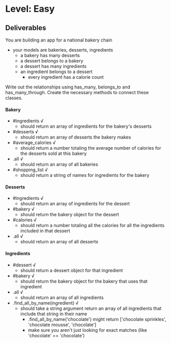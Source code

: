 # Level: Easy

## Deliverables

You are building an app for a national bakery chain

- your models are bakeries, desserts, ingredients
  - a bakery has many desserts
  - a dessert belongs to a bakery
  - a dessert has many ingredients
  - an ingredient belongs to a dessert
    - every ingredient has a calorie count

Write out the relationships using has_many, belongs_to and has_many_through.
Create the necessary methods to connect these classes.

#### Bakery

- #ingredients √
  - should return an array of ingredients for the bakery's desserts
- #desserts √
  - should return an array of desserts the bakery makes
- #average_calories √
  - should return a number totaling the average number of calories for the desserts sold at this bakery
- .all √
  - should return an array of all bakeries
- #shopping_list √
  - should return a string of names for ingredients for the bakery

#### Desserts

- #ingredients √
  - should return an array of ingredients for the dessert
- #bakery √
  - should return the bakery object for the dessert
- #calories √
  - should return a number totaling all the calories for all the ingredients included in that dessert
- .all √
  - should return an array of all desserts

#### Ingredients

- #dessert √
  - should return a dessert object for that ingredient
- #bakery √
  - should return the bakery object for the bakery that uses that ingredient
- .all √
  - should return an array of all ingredients
- .find_all_by_name(ingredient) √
  - should take a string argument return an array of all ingredients that
    include that string in their name
    - .find_all_by_name('chocolate') might return ['chocolate sprinkles',
      'chocolate mousse', 'chocolate']
    - make sure you aren't just looking for exact matches (like 'chocolate' ==
      'chocolate')

